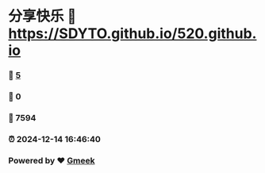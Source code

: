 # 分享快乐 :link: https://SDYTO.github.io/520.github.io 
### :page_facing_up: [5](https://SDYTO.github.io/520.github.io/tag.html) 
### :speech_balloon: 0 
### :hibiscus: 7594 
### :alarm_clock: 2024-12-14 16:46:40 
### Powered by :heart: [Gmeek](https://github.com/Meekdai/Gmeek)
